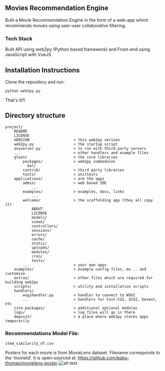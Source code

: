## Movies Recommendation Engine

Built a Movie Recommendation Engine in the form of a web-app which recommends movies using user-user collaborative ﬁltering.

### Tech Stack

Built API using web2py (Python based framework) and Front-end using JavaScript
with VueJS

## Installation Instructions

Clone the repository and run:

    python web2py.py

That's it!!!

## Directory structure

    project/
        README
        LICENSE
        VERSION                    > this web2py version
        web2py.py                  > the startup script
        anyserver.py               > to run with third party servers
        ...                        > other handlers and example files
        gluon/                     > the core libraries
            packages/              > web2py submodules
              dal/
            contrib/               > third party libraries
            tests/                 > unittests
        applications/              > are the apps
            admin/                 > web based IDE
                ...
            examples/              > examples, docs, links
                ...
            welcome/               > the scaffolding app (they all copy it)
                ABOUT
                LICENSE
                models/
                views/
                controllers/
                sessions/
                errors/
                cache/
                static/
                uploads/
                modules/
                cron/
                tests/
            ...                    > your own apps
        examples/                  > example config files, mv .. and customize
        extras/                    > other files which are required for building web2py
        scripts/                   > utility and installation scripts
        handlers/
            wsgihandler.py         > handler to connect to WSGI
            ...                    > handlers for Fast-CGI, SCGI, Gevent, etc
        site-packages/             > additional optional modules
        logs/                      > log files will go in there
        deposit/                   > a place where web2py stores apps temporarily

### Recommendations Model File:

    item_similarity_df.csv

Posters for each movie is from MovieLens dataset.
Filename corresponds to the ‘movieId’.
It is open-sourced at: https://github.com/babu-thomas/movielens-poster
![alt text](https://drive.google.com/file/d/1nbsZdRGhFGeR6Sq5sGyVIys9wH4o4RVA/view?usp=sharing)
